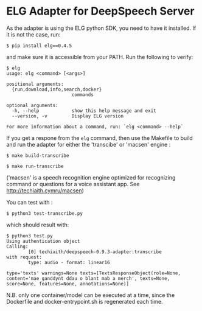 # ELG Adapter for DeepSpeech Server

As the adapter is using the ELG python SDK, you need to have it installed. If it is not the case, run: 

`$ pip install elg==0.4.5` 

and make sure it is accessible from your PATH. Run the following to verify: 

```
$ elg
usage: elg <command> [<args>]

positional arguments:
  {run,download,info,search,docker}
                        commands

optional arguments:
  -h, --help            show this help message and exit
  --version, -v         Display ELG version

For more information about a command, run: `elg <command> --help`
```

If you get a respone from the `elg` command, then use the Makefile to build and run the adapter for either the 'transcibe' or 'macsen' engine :

```
$ make build-transcribe

$ make run-transcribe
```

('macsen' is a speech recognition engine optimized for recognizing command or questions for a voice assistant app. See http://techiaith.cymru/macsen) 


You can test with :

`$ python3 test-transcribe.py`

which should result with:

```
$ python3 test.py
Using authentication object
Calling:
        [0] techiaith/deepspeech-0.9.3-adapter:transcribe
with request:
        type: audio - format: linear16

type='texts' warnings=None texts=[TextsResponseObject(role=None, content='mae ganddynt ddau o blant mab a merch', texts=None, score=None, features=None, annotations=None)]
```

N.B. only one container/model can be executed at a time, since the Dockerfile and docker-entrypoint.sh is regenerated each time. 


